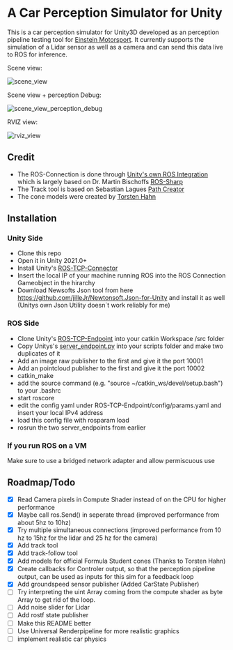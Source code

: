 # A Car Perception Simulator for Unity

This is a car perception simulator for Unity3D developed as an perception pipeline testing tool for [Einstein Motorsport](https://einstein-motorsport.com/).
It currently supports the simulation of a Lidar sensor as well as a camera and can send this data live to ROS for inference.

Scene view:

![scene_view](https://imgshare.org/i/azZG3596.png)

Scene view + perception Debug:

![scene_view_perception_debug](https://imgshare.org/i/mds33726.jpg)


RVIZ view:

![rviz_view](https://imgshare.org/i/tTX13595.jpg)


## Credit

- The ROS-Connection is done through [Unity's own ROS Integration](https://github.com/Unity-Technologies/Unity-Robotics-Hub) which is largely based on Dr. Martin Bischoffs [ROS-Sharp](https://github.com/MartinBischoff/ros-sharp)
- The Track tool is based on Sebastian Lagues [Path Creator](https://github.com/SebLague/Path-Creator)
- The cone models were created by [Torsten Hahn](https://github.com/RoostOne)
## Installation

### Unity Side

- Clone this repo
- Open it in Unity 2021.0+
- Install Unity's [ROS-TCP-Connector](https://github.com/Unity-Technologies/ROS-TCP-Connector)
- Insert the local IP of your machine running ROS into the ROS Connection Gameobject in the hirarchy
- Download Newsofts Json tool from here https://github.com/jilleJr/Newtonsoft.Json-for-Unity and install it as well (Unitys own Json Utility doesn´t work reliably for me)

### ROS Side

- Clone Unity's [ROS-TCP-Endpoint](https://github.com/Unity-Technologies/ROS-TCP-Endpoint) into your catkin Workspace /src folder
- Copy Unitys's [server_endpoint.py](https://github.com/Unity-Technologies/Unity-Robotics-Hub/blob/main/tutorials/ros_packages/robotics_demo/scripts/server_endpoint.py) into your scripts folder and make two duplicates of it
- Add an image raw publisher to the first and give it the port 10001
- Add an pointcloud publisher to the first and give it the port 10002
- catkin_make
- add the source command (e.g. "source ~/catkin_ws/devel/setup.bash") to your .bashrc
- start roscore
- edit the config yaml under ROS-TCP-Endpoint/config/params.yaml and insert your local IPv4 address
- load this config file with rosparam load
- rosrun the two server_endpoints from earlier

### If you run ROS on a VM

Make sure to use a bridged network adapter and allow permiscuous use

## Roadmap/Todo

- [X] Read Camera pixels in Compute Shader instead of on the CPU for higher performance
- [X] Maybe call ros.Send() in seperate thread (improved performance from about 5hz to 10hz)
- [X] Try multiple simultaneous connections (improved performance from 10 hz to 15hz for the lidar and 25 hz for the camera)
- [X] Add track tool
- [X] Add track-follow tool
- [X] Add models for official Formula Student cones (Thanks to Torsten Hahn)
- [X] Create callbacks for Controler output, so that the perception pipeline output, can be used as inputs for this sim for a feedback loop
- [X] Add groundspeed sensor publisher (Added CarState Publisher)
- [ ] Try interpreting the uint Array coming from the compute shader as byte Array to get rid of the loop.
- [ ] Add noise slider for Lidar
- [ ] Add rostf state publisher
- [ ] Make this README better
- [ ] Use Universal Renderpipeline for more realistic graphics
- [ ] implement realistic car physics
